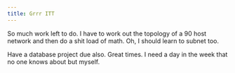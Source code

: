 ```yaml
---
title: Grrr ITT
---
```


So much work left to do. I have to work out the topology of a 90 host network
and then do a shit load of math. Oh, I should learn to subnet too.

Have a database project due also. Great times. I need a day in the week that
no one knows about but myself.
